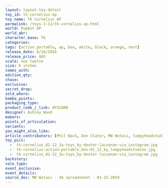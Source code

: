 ```yaml
---
layout: layout-toy-detail 
toy_id: tk-cornelius-ap
toy_name: TK Cornelius AP
permalink: /toys-1-12/tk-cornelius-ap.html
world: Popbot AP
world_abr: 
character_base: TK
categories: 
tags: [action portable, ap, box, white, black, orange, vest]
release_date: 6/16/2016
release_price: $65 
scale: one twelve
size: 6 inches
comes_with: 
edition_qty: 
chase: 
exclusive: 
secret_drop: 
sold_where: 
bamba_points: 
packaging_type: 
product_code_/_link: AP2CORN
designer: Ashley Wood
makers: 
points_of_articulation: 
variants: 
you_might_also_like: 
article_contributors: [Phil Back, Don Slater, MW Wutasi, lumpyheadstudios, Dexter Lacuanan]
toy_pics: 
  -  tk-cornelius_02-12_3a-toys_by-dexter-lacuanan-via_instagram.jpg
  -  tk-cornelius-action-portable_box-01_12_by_lumpyheadstudios.jpg
  -  tk-cornelius_01-12_3a-toys_by-dexter-lacuanan-via_instagram.jpg
backstory: 
sale_type: 
event_exclusive: 
event_details: 
source_doc: MW Wutasi - 3A spreadsheet - 01-15-2019
---
```

